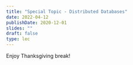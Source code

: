 ```yaml
---
title: "Special Topic - Distributed Databases"
date: 2022-04-12
publishDate: 2020-12-01
slides: ""
draft: false
type: lec
---
```


Enjoy Thanksgiving break!
